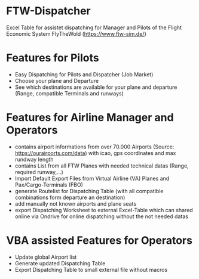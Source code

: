 # FTW-Dispatcher



Excel Table for assistet dispatching for Manager and Pilots of the Flight Economic System
FlyTheWold (https://www.ftw-sim.de/)

# Features for Pilots 
- Easy Dispatching for Pilots and Dispatcher (Job Market)
- Choose your plane and Departure
- See which destinations are available for your plane and departure (Range, compatible Terminals and runways)

# Features for Airline Manager and Operators

- contains airport informations from over 70.000 Airports (Source: https://ourairports.com/data) with icao, gps coordinates and max rundway length
- contains List from all FTW Planes with needed technical datas (Range, required runway,...)
- Import Default Export Files from Virtual Airline (VA) Planes and Pax/Cargo-Terminals (FBO)
- generate Routelist for Dispatching Table (with all compatible combinations form departure an destination)
- add manually not known airports and plane seats
- export Dispatching Worksheet to external Excel-Table which can shared online via Ondrive for online dispatching without the not needed datas



# VBA assisted Features for Operators
- Update global Airport list
- Generate updated Dispatching Table
- Export Dispatching Table to small external file without macros



